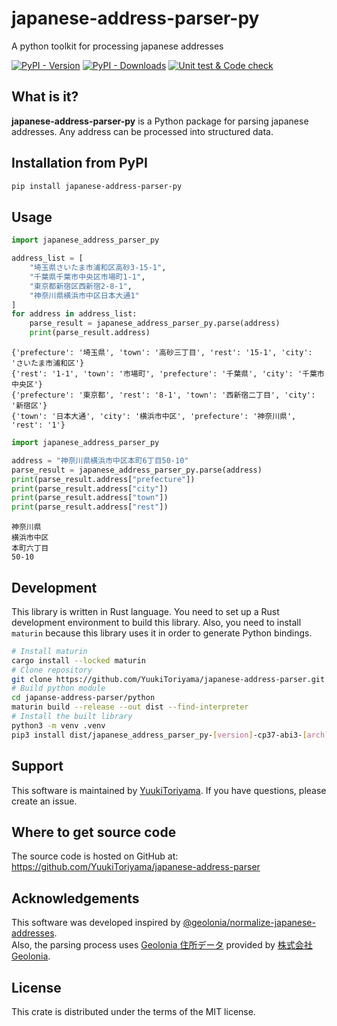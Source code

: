# japanese-address-parser-py
A python toolkit for processing japanese addresses

[![PyPI - Version](https://img.shields.io/pypi/v/japanese-address-parser-py)](https://pypi.org/project/japanese-address-parser-py/)
[![PyPI - Downloads](https://img.shields.io/pypi/dm/japanese-address-parser-py)](https://pypi.org/project/japanese-address-parser-py/#history)
[![Unit test & Code check](https://github.com/YuukiToriyama/japanese-address-parser/actions/workflows/code-check.yaml/badge.svg)](https://github.com/YuukiToriyama/japanese-address-parser/actions/workflows/code-check.yaml)

## What is it?
**japanese-address-parser-py** is a Python package for parsing japanese addresses.
Any address can be processed into structured data.

## Installation from PyPI
```bash
pip install japanese-address-parser-py
```

## Usage

```python
import japanese_address_parser_py

address_list = [
    "埼玉県さいたま市浦和区高砂3-15-1",
    "千葉県千葉市中央区市場町1-1",
    "東京都新宿区西新宿2-8-1",
    "神奈川県横浜市中区日本大通1"
]
for address in address_list:
    parse_result = japanese_address_parser_py.parse(address)
    print(parse_result.address)
```

```text
{'prefecture': '埼玉県', 'town': '高砂三丁目', 'rest': '15-1', 'city': 'さいたま市浦和区'}
{'rest': '1-1', 'town': '市場町', 'prefecture': '千葉県', 'city': '千葉市中央区'}
{'prefecture': '東京都', 'rest': '8-1', 'town': '西新宿二丁目', 'city': '新宿区'}
{'town': '日本大通', 'city': '横浜市中区', 'prefecture': '神奈川県', 'rest': '1'}
```


```python
import japanese_address_parser_py

address = "神奈川県横浜市中区本町6丁目50-10"
parse_result = japanese_address_parser_py.parse(address)
print(parse_result.address["prefecture"])
print(parse_result.address["city"])
print(parse_result.address["town"])
print(parse_result.address["rest"])
```

```text
神奈川県
横浜市中区
本町六丁目
50-10
```

## Development
This library is written in Rust language. You need to set up a Rust development environment to build this library.
Also, you need to install `maturin` because this library uses it in order to generate Python bindings.

```bash
# Install maturin
cargo install --locked maturin
# Clone repository
git clone https://github.com/YuukiToriyama/japanese-address-parser.git
# Build python module
cd japanse-address-parser/python
maturin build --release --out dist --find-interpreter
# Install the built library
python3 -m venv .venv
pip3 install dist/japanese_address_parser_py-[version]-cp37-abi3-[arch].whl
```

## Support

This software is maintained by [YuukiToriyama](https://github.com/yuukitoriyama).
If you have questions, please create an issue.

## Where to get source code
The source code is hosted on GitHub at:
https://github.com/YuukiToriyama/japanese-address-parser

## Acknowledgements

This software was developed inspired
by [@geolonia/normalize-japanese-addresses](https://github.com/geolonia/normalize-japanese-addresses).  
Also, the parsing process uses [Geolonia 住所データ](https://github.com/geolonia/japanese-addresses) provided
by [株式会社Geolonia](https://www.geolonia.com/company/).

## License

This crate is distributed under the terms of the MIT license.
